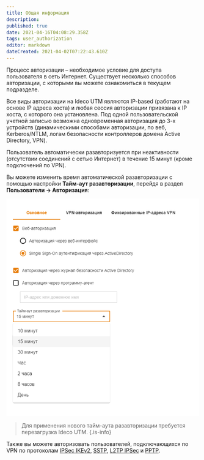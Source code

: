 ```yaml
---
title: Общая информация
description: 
published: true
date: 2021-04-16T04:08:29.358Z
tags: user_authorization
editor: markdown
dateCreated: 2021-04-02T07:22:43.610Z
---
```


Процесс авторизации – необходимое условие для доступа пользователя в сеть Интернет. Существует несколько способов авторизации, с которыми вы можете ознакомиться в текущем подразделе.

Все виды авторизации на Ideco UTM являются IP-based (работают на основе IP адреса хоста) и любая сессия авторизации привязана к IP хоста, с которого она установлена.
Под одной пользовательской учетной записью возможна одновременная авторизация до 3-х устройств (динамическими способами авторизации, по веб, Kerberos/NTLM, логам безопасности контроллеров домена Active Directory, VPN).

Пользователь автоматически разавторизуется при неактивности (отсутствии соединений с сетью Интернет) в течение 15 минут (кроме подключений по VPN).

Вы можете изменить время автоматической разавторизации с помощью настройки **Тайм-аут разавторизации**, перейдя в раздел **Пользователи -> Авторизация**:

![time_out_01.png](/настройка/time_out_01.png)

> Для применения нового тайм-аута разавторизации требуется перезагрузка Ideco UTM.
{.is-info}


Также вы можете авторизовать пользователей, подключающихся по VPN по протоколам [IPSec IKEv2](/Настройка/Сервисы/Туннельные-протоколы-VPN/Подключение-пользователей-(client-to-site)/IPSec-IKEv2), [SSTP](/Настройка/Сервисы/Туннельные-протоколы-VPN/Подключение-пользователей-(client-to-site)/SSTP), [L2TP IPSec](/Настройка/Сервисы/Туннельные-протоколы-VPN/Подключение-пользователей-(client-to-site)/L2TP-IPSec) и [PPTP](/Настройка/Сервисы/Туннельные-протоколы-VPN/Подключение-пользователей-(client-to-site)/PPTP).
